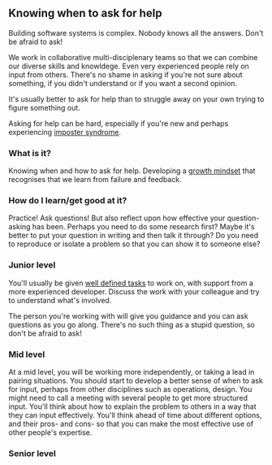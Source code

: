 ## Knowing when to ask for help

Building software systems is complex. Nobody knows all the answers. Don't be afraid to ask!

We work in collaborative multi-disciplenary teams so that we can combine our diverse skills and knowldege. Even very experienced people rely on input from others. There's no shame in asking if you're not sure about something, if you didn't understand or if you want a second opinion.

It's usually better to ask for help than to struggle away on your own trying to figure something out.

Asking for help can be hard, especially if you're new and perhaps experiencing [imposter syndrome](https://medium.com/learn-love-code/developers-how-to-overcome-imposter-syndrome-48edee803cf4).

### What is it?

Knowing when and how to ask for help. Developing a [growth mindset](https://www.ted.com/talks/carol_dweck_the_power_of_believing_that_you_can_improve) that recognises that we learn from failure and feedback.

### How do I learn/get good at it?

Practice! Ask questions! But also reflect upon how effective your question-asking has been. Perhaps you need to do some research first? Maybe it's better to put your question in writing and then talk it through? Do you need to reproduce or isolate a problem so that you can show it to someone else?

### Junior level

You'll usually be given [well defined tasks](/career-path/competencies/leading-on-stories.md#junior-level) to work on, with support from a more experienced developer. Discuss the work with your colleague and try to understand what's involved.

The person you're working with will give you guidance and you can ask questions as you go along. There's no such thing as a stupid question, so don't be afraid to ask!

### Mid level

At a mid level, you will be working more independently, or taking a lead in pairing situations. You should start to develop a better sense of when to ask for input, perhaps from other disciplines such as operations, design. You might need to call a meeting with several people to get more structured input. You'll think about how to explain the problem to others in a way that they can input effectively. You'll think ahead of time about different options, and their pros- and cons- so that you can make the most effective use of other people's expertise.

### Senior level
